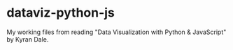 # dataviz-python-js
My working files from reading "Data Visualization with Python &amp; JavaScript" by Kyran Dale.
